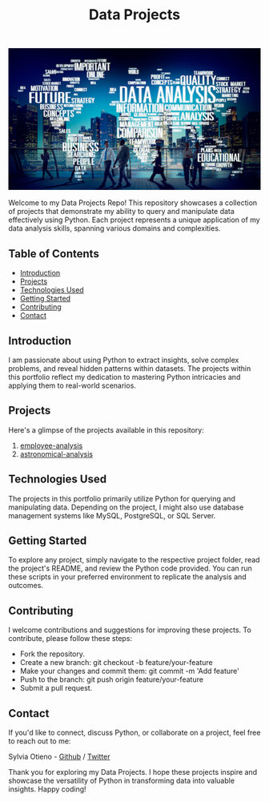 <h1 align="center"> Data Projects </h1> <br>
<p align="center">
  <a href="#">
    <img src="images/data.jpg">
  </a>
</p>

Welcome to my Data Projects Repo! This repository showcases a collection of projects that demonstrate my ability to query and manipulate data effectively using Python. Each project represents a unique application of my data analysis skills, spanning various domains and complexities.

## Table of Contents

- [Introduction](#introduction)
- [Projects](#projects)
- [Technologies Used](#technologies-used)
- [Getting Started](#getting-started)
- [Contributing](#contributing)
- [Contact](#contact)

## Introduction

I am passionate about using Python to extract insights, solve complex problems, and reveal hidden patterns within datasets. The projects within this portfolio reflect my dedication to mastering Python intricacies and applying them to real-world scenarios.

## Projects

Here's a glimpse of the projects available in this repository:

1. [employee-analysis](employee-analysis)
2. [astronomical-analysis](astronomical-analysis)

## Technologies Used

The projects in this portfolio primarily utilize Python for querying and manipulating data. Depending on the project, I might also use database management systems like MySQL, PostgreSQL, or SQL Server.

## Getting Started

To explore any project, simply navigate to the respective project folder, read the project's README, and review the Python code provided. You can run these scripts in your preferred environment to replicate the analysis and outcomes.

## Contributing

I welcome contributions and suggestions for improving these projects. To contribute, please follow these steps:

- Fork the repository.
- Create a new branch: git checkout -b feature/your-feature
- Make your changes and commit them: git commit -m 'Add feature'
- Push to the branch: git push origin feature/your-feature
- Submit a pull request.

## Contact

If you'd like to connect, discuss Python, or collaborate on a project, feel free to reach out to me:

Sylvia Otieno - [Github](https://github.com/sotieno) / [Twitter](https://twitter.com/sotienos)

Thank you for exploring my Data Projects. I hope these projects inspire and showcase the versatility of Python in transforming data into valuable insights. Happy coding!
